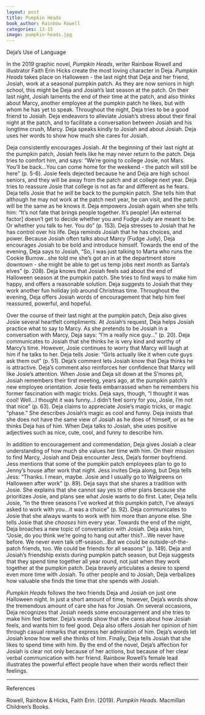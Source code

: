 ```yaml
---
layout: post
title: Pumpkin Heads
book_author: Rainbow Rowell
categories: 13-15
image: pumpkin-heads.jpg
---
```


Deja’s Use of Language

In the 2019 graphic novel, _Pumpkin Heads_, writer Rainbow Rowell and
illustrator Faith Erin Hicks create the most loving character in Deja. _Pumpkin
Heads_ takes place on Halloween - the last night that Deja and her friend,
Josiah, work at a seasonal pumpkin patch. As they are now seniors in high
school, this might be Deja and Josiah’s last season at the patch. On their last
night, Josiah laments the end of their time at the patch, and also thinks about
Marcy, another employee at the pumpkin patch he likes, but with whom he has yet
to speak. Throughout the night, Deja tries to be a good friend to Josiah. Deja
endeavors to alleviate Josiah’s stress about their final night at the patch, and
to facilitate a conversation between Josiah and his longtime crush, Marcy. Deja
speaks kindly to Josiah and about Josiah. Deja uses her words to show how much
she cares for Josiah.

Deja consistently encourages Josiah. At the beginning of their last night at the
pumpkin patch, Josiah feels like he may never return to the patch. Deja tries to
comfort him, and says: “We’re going to college Josie, not Mars. You’ll be
back…You can come home for the weekend - the patch will still be here” (p. 5-6).
Josie feels dejected because he and Deja are high school seniors, and they will
be away from the patch and at college next year. Deja tries to reassure Josie
that college is not as far and different as he fears. Deja tells Josie that he
_will_ be back to the pumpkin patch. She tells him that although he may not work
at the patch next year, he can visit, and the patch will be the same as he knows
it. Deja empowers Josiah again when she tells him: “It’s not fate that brings
people together. It’s people! [An external factor] doesn’t get to decide whether
you and Fudge Judy are meant to be. Or whether you talk to her. You do” (p.
153). Deja stresses to Josiah that he has control over his life. Deja reminds
Josiah that he has choices, and power. Because Josiah often talks about Marcy
(Fudge Judy), Deja encourages Josiah to be bold and introduce himself. Towards
the end of the evening, Deja says to Josiah, “So, I was just talking to Marta
who runs the Cookie Burrow…she told me she’s got an in at the department store
downtown - she might be able to get us temp jobs next month as Santa’s elves”
(p. 208). Deja knows that Josiah feels sad about the end of Halloween season at
the pumpkin patch. She tries to find ways to make him happy, and offers a
reasonable solution. Deja suggests to Josiah that they work another fun holiday
job around Christmas time. Throughout the evening, Deja offers Josiah words of
encouragement that help him feel reassured, powerful, and hopeful.

Over the course of their last night at the pumpkin patch, Deja also gives Josie
several heartfelt compliments. At Josiah’s request, Deja helps Josiah practice
what to say to Marcy. As she pretends to be Josiah in a conversation with Marcy,
Deja says: “I’m a really nice guy…” (p. 20). Deja communicates to Josiah that
she thinks he is very kind and worthy of Marcy’s time. However, Josie continues
to worry that Marcy will laugh at him if he talks to her. Deja tells Josie:
“Girls actually like it when cute guys ask them out” (p. 51). Deja’s comment
lets Josiah know that Deja thinks he is attractive. Deja’s comment also
reinforces her confidence that Marcy will like Josie’s attention. When Josie and
Deja sit down at the S’mores pit, Josiah remembers their first meeting, years
ago, at the pumpkin patch’s new employee orientation. Josie feels embarrassed
when he remembers his former fascination with magic tricks. Deja says, though,
“I thought it was cool! Well…I thought it was funny…I didn’t feel sorry for you,
Josie, I’m not that nice” (p. 63). Deja claims to appreciate Josie’s magic
tricks, or magic “phase.” She describes Josiah’s magic as cool and funny. Deja
insists that she does not have the same view of Josiah as he does of himself, or
as he thinks Deja has of him. When Deja talks to Josiah, she uses positive
adjectives such as nice, cute, cool, and funny to describe him.

In addition to encouragement and commendation, Deja gives Josiah a clear
understanding of how much she values her time with him. On their mission to find
Marcy, Josiah and Deja encounter Jess, Deja’s former boyfriend. Jess mentions
that some of the pumpkin patch employees plan to go to Jenny’s house after work
that night. Jess invites Deja along, but Deja tells Jess: “Thanks. I mean,
maybe. Josie and I usually go to Walgreens on Halloween after work” (p. 89).
Deja says that she shares a tradition with Josie. She explains that she cannot
say yes to other plans because she prioritizes Josie, and plans see what Josie
wants to do first. Later, Deja tells Josie, “In the three seasons I’ve worked at
this pumpkin patch, I’ve always asked to work with you…it was a choice” (p. 92).
Deja communicates to Josie that she always wants to work with him more than
anyone else. She tells Josie that she _chooses_ him every year. Towards the end
of the night, Deja broaches a new topic of conversation with Josiah. Deja asks
him, “Josie, do you think we’re going to hang out after this?...We never have
before. We never even talk off-season…But we could be outside-of-the-patch
friends, too. We could be friends for all seasons” (p. 149). Deja and Josiah’s
friendship exists during pumpkin patch season, but Deja suggests that they spend
time together all year round, not just when they work together at the pumpkin
patch. Deja bravely articulates a desire to spend even more time with Josiah. To
other people and to Josiah, Deja verbalizes how valuable she finds the time that
she spends with Josiah.

_Pumpkin Heads_ follows the two friends Deja and Josiah on just one Halloween
night. In just a short amount of time, however, Deja’s words show the tremendous
amount of care she has for Josiah. On several occasions, Deja recognizes that
Josiah needs some encouragement and she tries to make him feel better. Deja’s
words show that she cares about how Josiah feels, and wants him to feel good.
Deja also offers Josiah her opinion of him through casual remarks that express
her admiration of him. Deja’s words let Josiah know how well she thinks of him.
Finally, Deja tells Josiah that she likes to spend time with him. By the end of
the novel, Deja’s affection for Josiah is clear not only because of her actions,
but because of her clear verbal communication with her friend. Rainbow Rowell’s
female lead illustrates the powerful effect people have when their words reflect
their feelings.

---
References

Rowell, Rainbow & Hicks, Faith Erin. (2019). _Pumpkin Heads_. Macmillan
Children’s Books.
